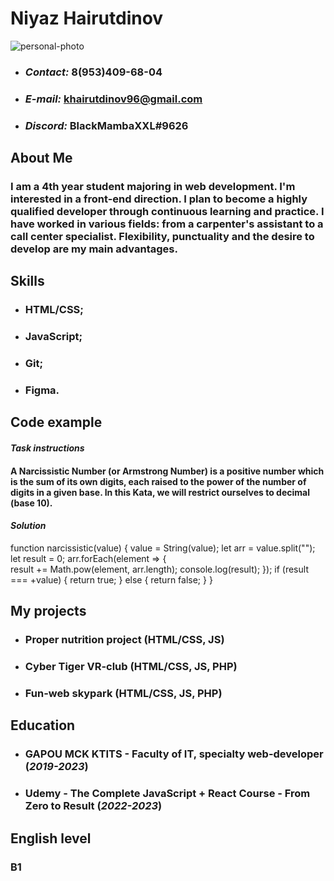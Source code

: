 # Niyaz Hairutdinov
![personal-photo](/img/Ellipse.png "photo")
* ### *Contact:* 8(953)409-68-04
* ### *E-mail:* khairutdinov96@gmail.com
* ### *Discord:* BlackMambaXXL#9626

## About Me
### I am a 4th year student majoring in web development. I'm interested in a front-end direction. I plan to become a highly qualified developer through continuous learning and practice. I have worked in various fields: from a carpenter's assistant to a call center specialist. Flexibility, punctuality and the desire to develop are my main advantages.

## Skills
* ### HTML/CSS;
* ### JavaScript;
* ### Git;
* ### Figma.

## Code example
#### *Task instructions*
#### A Narcissistic Number (or Armstrong Number) is a positive number which is the sum of its own digits, each raised to the power of the number of digits in a given base. In this Kata, we will restrict ourselves to decimal (base 10).
#### *Solution*

function narcissistic(value) {
    value = String(value);
    let arr = value.split("");
    let result = 0;
    arr.forEach(element => {           
        result += Math.pow(element, arr.length);
        console.log(result);
    });
    if (result === +value) {
        return true;
    } else {
        return false;
    }
}

## My projects
* ### Proper nutrition project (HTML/CSS, JS)
* ### Cyber Tiger VR-club (HTML/CSS, JS, PHP)
* ### Fun-web skypark (HTML/CSS, JS, PHP)

## Education
* ### GAPOU MCK KTITS - Faculty of IT, specialty web-developer (*2019-2023*)
* ### Udemy - The Complete JavaScript + React Course - From Zero to Result (*2022-2023*)

## English level
### B1

